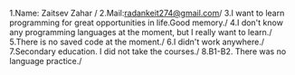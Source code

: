 1.Name: Zaitsev Zahar /
2.Mail:radankeit274@gmail.com/
3.I want to learn programming for great opportunities in life.Good memory./
4.I don't know any programming languages at the moment, but I really want to learn./
5.There is no saved code at the moment./
6.I didn't work anywhere./
7.Secondary education. I did not take the courses./
8.B1-B2. There was no language practice./